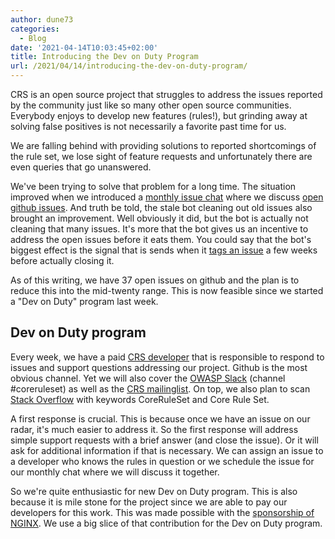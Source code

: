 ```yaml
---
author: dune73
categories:
  - Blog
date: '2021-04-14T10:03:45+02:00'
title: Introducing the Dev on Duty Program
url: /2021/04/14/introducing-the-dev-on-duty-program/
---
```



CRS is an open source project that struggles to address the issues reported by the community just like so many other open source communities. Everybody enjoys to develop new features (rules!), but grinding away at solving false positives is not necessarily a favorite past time for us.

We are falling behind with providing solutions to reported shortcomings of the rule set, we lose sight of feature requests and unfortunately there are even queries that go unanswered.

We've been trying to solve that problem for a long time. The situation improved when we introduced a [monthly issue chat](https://github.com/coreruleset/coreruleset/issues/2053) where we discuss [open github issues](https://github.com/coreruleset/coreruleset/issues). And truth be told, the stale bot cleaning out old issues also brought an improvement. Well obviously it did, but the bot is actually not cleaning that many issues. It's more that the bot gives us an incentive to address the open issues before it eats them. You could say that the bot's biggest effect is the signal that is sends when it [tags an issue](https://github.com/coreruleset/coreruleset/labels/Stale%20issue) a few weeks before actually closing it.

As of this writing, we have 37 open issues on github and the plan is to reduce this into the mid-twenty range. This is now feasible since we started a "Dev on Duty" program last week.

## Dev on Duty program

Every week, we have a paid [CRS developer](https://github.com/coreruleset/coreruleset/blob/v3.4/dev/CONTRIBUTORS.md) that is responsible to respond to issues and support questions addressing our project. Github is the most obvious channel. Yet we will also cover the [OWASP Slack](https://owasp.slack.com) (channel #coreruleset) as well as the [CRS mailinglist](https://groups.google.com/a/owasp.org/g/modsecurity-core-rule-set-project). On top, we also plan to scan [Stack Overflow](https://stackoverflow.com/) with keywords CoreRuleSet and Core Rule Set.

A first response is crucial. This is because once we have an issue on our radar, it's much easier to address it. So the first response will address simple support requests with a brief answer (and close the issue). Or it will ask for additional information if that is necessary. We can assign an issue to a developer who knows the rules in question or we schedule the issue for our monthly chat where we will discuss it together.

So we're quite enthusiastic for new Dev on Duty program. This is also because it is mile stone for the project since we are able to pay our developers for this work. This was made possible with the [sponsorship of NGINX](https://coreruleset.org/20210305/announcing-a-partnership-with-nginx/). We use a big slice of that contribution for the Dev on Duty program.
